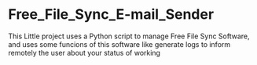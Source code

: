 # Free_File_Sync_E-mail_Sender
This Little project uses a Python script to manage Free File Sync Software, and uses some funcions of this software like generate logs to inform remotely the user about your status of working 
